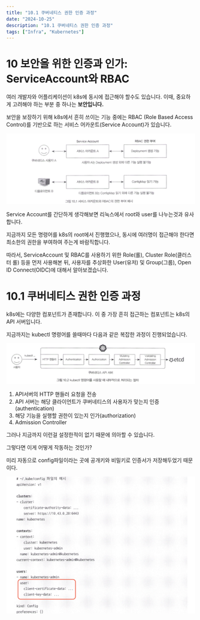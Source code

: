 ```yaml
---
title: "10.1 쿠버네티스 권한 인증 과정"
date: "2024-10-25"
description: "10.1 쿠버네티스 권한 인증 과정"
tags: ["Infra", "Kubernetes"]
---
```


# 10 보안을 위한 인증과 인가: ServiceAccount와 RBAC

여러 개발자와 어플리케이션이 k8s에 동시에 접근해야 할수도 있습니다. 이때, 중요하게 고려해야 하는 부분 중 하나는 **보안입니다.**

보안을 보장하기 위해 k8s에서 흔히 쓰이는 기능 중에는 RBAC (Role Based Access Control)를 기반으로 하는 서비스 어카운트(Service Account)가 있습니다.

![10-1](../../../images/infra/kube/24-2study/10rbac/10.1/10-1.png)

Service Account를 간단하게 생각해보면 리눅스에서 root와 user를 나누는것과 유사합니다. 

지금까지 모든 명령어를 k8s의 root에서 진행했으나, 동시에 여러명이 접근해야 한다면 최소한의 권한을 부여하여 주는게 바람직합니다.

따라서, ServiceAccount 및 RBAC를 사용하기 위한 Role(롤), Cluster Role(클러스터 롤) 등을 먼저 사용해본 뒤, 사용자를 추상화한 User(유저) 및 Group(그룹), Open ID Connect(OIDC)에 대해서 알아보겠습니다.

# 10.1 쿠버네티스 권한 인증 과정

k8s에는 다양한 컴포넌트가 존재합니다. 이 중 가장 흔히 접근하는 컴포넌트는 k8s의 API 서버입니다.

지금까지는 kubectl 명령어를 쓸때마다 다음과 같은 복잡한 과정이 진행되었습니다.

![10-2](../../../images/infra/kube/24-2study/10rbac/10.1/10-2.png)


1. API서버의 HTTP 핸들러 요청을 전송
2. API 서버는 해당 클라이언트가 쿠버네티스의 사용자가 맞는지 인증(authentication)
3. 해당 기능을 실행할 권한이 있는지 인가(authorization)
4. Admission Controller

그러나 지금까지 이런걸 설정한적이 없기 때문에 의아할 수 있습니다.

그렇다면 이게 어떻게 작동하는 것인가?

미리 자동으로 config파일이라는 곳에 공개키와 비밀키로 인증서가 저장해두었기 때문이다.

![10-3](../../../images/infra/kube/24-2study/10rbac/10.1/10-3.png)